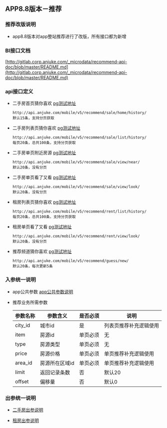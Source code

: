 ## APP8.8版本－推荐

### 推荐改版说明
* app8.8版本对app整站推荐进行了改版，所有接口都为新增

### BI接口文档
[http://gitlab.corp.anjuke.com/_microdata/recommend-api-doc/blob/master/README.md](http://gitlab.corp.anjuke.com/_microdata/recommend-api-doc/blob/master/README.md)

### api接口定义
* 二手房首页猜你喜欢
[pg测试地址
](http://api.anjuke.test/mobile/v5/recommend/sale/home/history/?app=i-ajk&city_id=11&i=95D23829-CBFB-4795-9BD6-201505181053&macid=0f607264fc6318a92b9e13c65db7cd3c&udid2=95D23829-CBFB-4795-9BD6-201505181053)

    ```
    http://api.anjuke.com/mobile/v5/recommend/sale/home/history/
    默认15条，支持分页获取
    ```
* 二手房列表页猜你喜欢
[pg测试地址](http://api.anjuke.test/mobile/v5/recommend/sale/list/history/?app=i-ajk&city_id=11&i=95D23829-CBFB-4795-9BD6-201505181053&macid=0f607264fc6318a92b9e13c65db7cd3c&udid2=95D23829-CBFB-4795-9BD6-201505181053)

    ```
    http://api.anjuke.com/mobile/v5/recommend/sale/list/history/
    每页20条，总共100条，支持分页获取
    ```  
* 二手房单页附近房源
[pg测试地址](http://api.anjuke.test/mobile/v5/recommend/sale/view/near/?app=i-ajk&city_id=11&i=95D23829-CBFB-4795-9BD6-201505181053&macid=0f607264fc6318a92b9e13c65db7cd3c&udid2=95D23829-CBFB-4795-9BD6-201505181053&iterm=123344&type=1&limit=20&offset=0)

    ```
    http://api.anjuke.com/mobile/v5/recommend/sale/view/near/
    默认20条，没有分页
    ```
* 二手房单页看了又看
[pg测试地址](http://api.anjuke.test/mobile/v5/recommend/sale/view/look/?app=i-ajk&city_id=11&i=95D23829-CBFB-4795-9BD6-201505181053&macid=0f607264fc6318a92b9e13c65db7cd3c&udid2=95D23829-CBFB-4795-9BD6-201505181053&iterm=123344&type=1&limit=20&offset=0)

    ```
    http://api.anjuke.com/mobile/v5/recommend/sale/view/look/
    默认20条，没有分页
    ```
* 租房列表页猜你喜欢
[pg测试地址](http://api.anjuke.test/mobile/v5/recommend/rent/list/history/?city_id=11&app=a-ajk&i=95D23829-CBFB-4795-9BD6-201505181053&macid=0f607264fc6318a92b9e13c65db7cd3c&udid2=95D23829-CBFB-4795-9BD6-201505181053)

    ```
    http://api.anjuke.com/mobile/v5/recommend/rent/list/history/
    每页20条，总共100条，支持分页获取
    ```
* 租房单页看了又看
[pg测试地址](http://api.anjuke.test/mobile/v5/recommend/rent/view/look/?city_id=11&app=a-ajk&i=95D23829-CBFB-4795-9BD6-201505181053&macid=0f607264fc6318a92b9e13c65db7cd3c&udid2=95D23829-CBFB-4795-9BD6-201505181053)

    ```
    http://api.anjuke.com/mobile/v5/recommend/rent/view/look/
    默认20条，没有分页
    ```
* 推荐频道猜你喜欢
[pg测试地址](http://api.anjuke.test/mobile/v5/recommend/guess/new/?city_id=11&app=a-ajk&i=95D23829-CBFB-4795-9BD6-201505181053&macid=0f607264fc6318a92b9e13c65db7cd3c&udid2=95D23829-CBFB-4795-9BD6-201505181053)

    ```
    http://api.anjuke.com/mobile/v5/recommend/guess/new/
    默认20条，每次更新5条
    ```

### 入参统一说明
* app公共参数
[app公共参数说明](http://gitlab.corp.anjuke.com/Beckyxu/api/blob/master/common/app%E5%85%AC%E5%85%B1%E5%8F%82%E6%95%B0%E8%AF%B4%E6%98%8E.md)

* 推荐业务所需参数

    |参数名称|参数含义|是否必须|说明|
    |---|---|---|---|
    | city_id |  城市id|是| 列表页推荐补充逻辑使用|
    | item |房源id|单页必须|无|
    | type |房源类型|单页必须|无|
    | price |房源价格|单页必须|单页推荐补充逻辑使用|
    | area_id |房源所在区域id|单页必须|单页推荐补充逻辑使用|
    | limit |返回记录条数|否|默认20|
    | offset |偏移量|否|默认0|

### 出参统一说明
* [二手房出参说明](http://gitlab.corp.anjuke.com/Beckyxu/api/blob/master/recommend/%E4%BA%8C%E6%89%8B%E6%88%BF%E5%87%BA%E5%8F%82%E8%AF%B4%E6%98%8E.md)

* [租房出参说明](http://gitlab.corp.anjuke.com/Beckyxu/api/blob/master/recommend/%E7%A7%9F%E6%88%BF%E5%87%BA%E5%8F%82%E8%AF%B4%E6%98%8E.md)